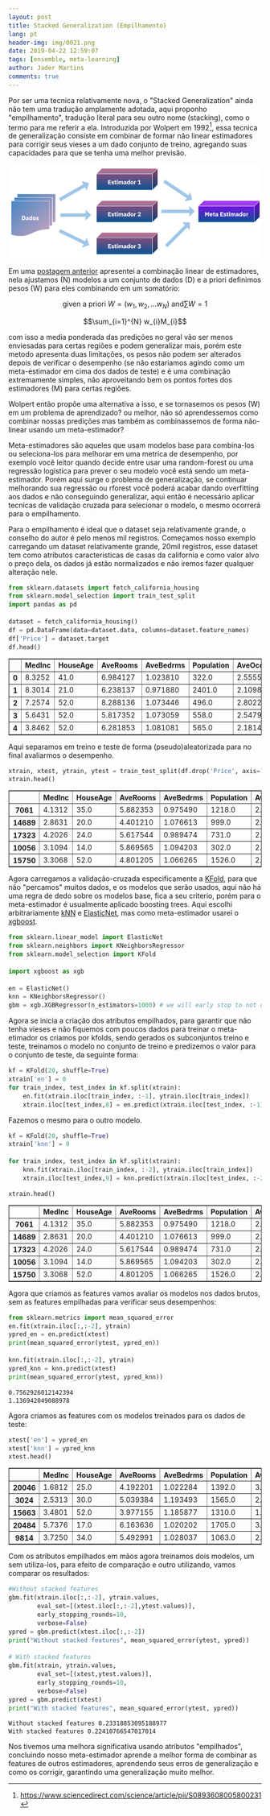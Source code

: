 ```yaml
---
layout: post
title: Stacked Generalization (Empilhamento)
lang: pt
header-img: img/0021.png
date: 2019-04-22 12:59:07
tags: [ensemble, meta-learning]
author: Jader Martins
comments: true
---
```


Por ser uma tecnica relativamente nova, o "Stacked Generalization" ainda não tem uma tradução amplamente adotada, aqui proponho "empilhamento", tradução literal para seu outro nome (stacking), como o termo para me referir a ela. Introduzida por Wolpert em 1992[^1], essa tecnica de generalização consiste em combinar de formar não linear estimadores para corrigir seus vieses a um dado conjunto de treino, agregando suas capacidades para que se tenha uma melhor previsão.

![png](/img/stacking.png)

Em uma [postagem anterior](/2017/08/17/Modelos-Compostos/) apresentei a combinação linear de estimadores, nela ajustamos \(N\) modelos a um conjunto de dados \(D\) e a priori definimos pesos \(W\) para eles combinando em um somatório:

$$\text{given a priori} \ W = (w_1,w_2,...w_N) \ \text{and} \sum W = 1$$

$$\sum_{i=1}^{N} w_{i}M_{i}$$

com isso a media ponderada das predições no geral vão ser menos enviesadas para certas regiões e podem generalizar mais, porém este metodo apresenta duas limitações, os pesos não podem ser alterados depois de verificar o desempenho (se não estariamos agindo como um meta-estimador em cima dos dados de teste) e é uma combinação extremamente simples, não aproveitando bem os pontos fortes dos estimadores \(M\) para certas regiões.

Wolpert então propõe uma alternativa a isso, e se tornasemos os pesos \(W\) em um problema de aprendizado? ou melhor, não só aprendessemos como combinar nossas predições mas também as combinassemos de forma não-linear usando um meta-estimador?

Meta-estimadores são aqueles que usam modelos base para combina-los ou seleciona-los para melhorar em uma metrica de desempenho, por exemplo você leitor quando decide entre usar uma random-forest ou uma regressão logistica para prever o seu modelo você está sendo um meta-estimador. Porém aqui surge o problema de generalização, se continuar melhorando sua regressão ou rforest você poderá acabar dando overfitting aos dados e não conseguindo generalizar, aqui então é necessário aplicar tecnicas de validação cruzada para selecionar o modelo, o mesmo ocorrerá para o empilhamento.

Para o empilhamento é ideal que o dataset seja relativamente grande, o conselho do autor é pelo menos mil registros. Começamos nosso exemplo carregando um dataset relativamente grande, 20mil registros, esse dataset tem como atributos caracteristicas de casas da california e como valor alvo o preço dela, os dados já estão normalizados e não iremos fazer qualquer alteração nele.


```python
from sklearn.datasets import fetch_california_housing
from sklearn.model_selection import train_test_split
import pandas as pd

dataset = fetch_california_housing()
df = pd.DataFrame(data=dataset.data, columns=dataset.feature_names)
df['Price'] = dataset.target
df.head()
```




<div>
<style scoped>
    .dataframe tbody tr th:only-of-type {
        vertical-align: middle;
    }

    .dataframe tbody tr th {
        vertical-align: top;
    }

    .dataframe thead th {
        text-align: right;
    }
</style>
<table border="1" class="dataframe">
  <thead>
    <tr style="text-align: right;">
      <th></th>
      <th>MedInc</th>
      <th>HouseAge</th>
      <th>AveRooms</th>
      <th>AveBedrms</th>
      <th>Population</th>
      <th>AveOccup</th>
      <th>Latitude</th>
      <th>Longitude</th>
      <th>Price</th>
    </tr>
  </thead>
  <tbody>
    <tr>
      <th>0</th>
      <td>8.3252</td>
      <td>41.0</td>
      <td>6.984127</td>
      <td>1.023810</td>
      <td>322.0</td>
      <td>2.555556</td>
      <td>37.88</td>
      <td>-122.23</td>
      <td>4.526</td>
    </tr>
    <tr>
      <th>1</th>
      <td>8.3014</td>
      <td>21.0</td>
      <td>6.238137</td>
      <td>0.971880</td>
      <td>2401.0</td>
      <td>2.109842</td>
      <td>37.86</td>
      <td>-122.22</td>
      <td>3.585</td>
    </tr>
    <tr>
      <th>2</th>
      <td>7.2574</td>
      <td>52.0</td>
      <td>8.288136</td>
      <td>1.073446</td>
      <td>496.0</td>
      <td>2.802260</td>
      <td>37.85</td>
      <td>-122.24</td>
      <td>3.521</td>
    </tr>
    <tr>
      <th>3</th>
      <td>5.6431</td>
      <td>52.0</td>
      <td>5.817352</td>
      <td>1.073059</td>
      <td>558.0</td>
      <td>2.547945</td>
      <td>37.85</td>
      <td>-122.25</td>
      <td>3.413</td>
    </tr>
    <tr>
      <th>4</th>
      <td>3.8462</td>
      <td>52.0</td>
      <td>6.281853</td>
      <td>1.081081</td>
      <td>565.0</td>
      <td>2.181467</td>
      <td>37.85</td>
      <td>-122.25</td>
      <td>3.422</td>
    </tr>
  </tbody>
</table>
</div>



Aqui separamos em treino e teste de forma (pseudo)aleatorizada para no final avaliarmos o desempenho.


```python
xtrain, xtest, ytrain, ytest = train_test_split(df.drop('Price', axis=1), df.Price, test_size=.3, random_state=42)
xtrain.head()
```




<div>
<style scoped>
    .dataframe tbody tr th:only-of-type {
        vertical-align: middle;
    }

    .dataframe tbody tr th {
        vertical-align: top;
    }

    .dataframe thead th {
        text-align: right;
    }
</style>
<table border="1" class="dataframe">
  <thead>
    <tr style="text-align: right;">
      <th></th>
      <th>MedInc</th>
      <th>HouseAge</th>
      <th>AveRooms</th>
      <th>AveBedrms</th>
      <th>Population</th>
      <th>AveOccup</th>
      <th>Latitude</th>
      <th>Longitude</th>
    </tr>
  </thead>
  <tbody>
    <tr>
      <th>7061</th>
      <td>4.1312</td>
      <td>35.0</td>
      <td>5.882353</td>
      <td>0.975490</td>
      <td>1218.0</td>
      <td>2.985294</td>
      <td>33.93</td>
      <td>-118.02</td>
    </tr>
    <tr>
      <th>14689</th>
      <td>2.8631</td>
      <td>20.0</td>
      <td>4.401210</td>
      <td>1.076613</td>
      <td>999.0</td>
      <td>2.014113</td>
      <td>32.79</td>
      <td>-117.09</td>
    </tr>
    <tr>
      <th>17323</th>
      <td>4.2026</td>
      <td>24.0</td>
      <td>5.617544</td>
      <td>0.989474</td>
      <td>731.0</td>
      <td>2.564912</td>
      <td>34.59</td>
      <td>-120.14</td>
    </tr>
    <tr>
      <th>10056</th>
      <td>3.1094</td>
      <td>14.0</td>
      <td>5.869565</td>
      <td>1.094203</td>
      <td>302.0</td>
      <td>2.188406</td>
      <td>39.26</td>
      <td>-121.00</td>
    </tr>
    <tr>
      <th>15750</th>
      <td>3.3068</td>
      <td>52.0</td>
      <td>4.801205</td>
      <td>1.066265</td>
      <td>1526.0</td>
      <td>2.298193</td>
      <td>37.77</td>
      <td>-122.45</td>
    </tr>
  </tbody>
</table>
</div>



Agora carregamos a validação-cruzada especificamente a [KFold](https://scikit-learn.org/stable/modules/cross_validation.html#k-fold), para que não "percamos" muitos dados, e os modelos que serão usados, aqui não há uma regra de dedo sobre os modelos base, fica a seu criterio, porém para o meta-estimador é usualmente aplicado boosting trees. Aqui escolhi arbitrariamente [kNN](https://scikit-learn.org/stable/modules/neighbors.html#nearest-neighbors-regression) e [ElasticNet](https://scikit-learn.org/stable/modules/linear_model.html#elastic-net), mas como meta-estimador usarei o [xgboost](https://xgboost.readthedocs.io/en/latest/tutorials/model.html).


```python
from sklearn.linear_model import ElasticNet
from sklearn.neighbors import KNeighborsRegressor
from sklearn.model_selection import KFold

import xgboost as xgb

en = ElasticNet()
knn = KNeighborsRegressor()
gbm = xgb.XGBRegressor(n_estimators=1000) # we will early stop to not overfit
```

Agora se inicia a criação dos atributos empilhados, para garantir que não tenha vieses e não fiquemos com poucos dados para treinar o meta-etimador os criamos por kfolds, sendo gerados os subconjuntos treino e teste, treinamos o modelo no conjunto de treino e predizemos o valor para o conjunto de teste, da seguinte forma:


```python
kf = KFold(20, shuffle=True)
xtrain['en'] = 0
for train_index, test_index in kf.split(xtrain):
    en.fit(xtrain.iloc[train_index, :-1], ytrain.iloc[train_index])
    xtrain.iloc[test_index,8] = en.predict(xtrain.iloc[test_index, :-1])
```

Fazemos o mesmo para o outro modelo.


```python
kf = KFold(20, shuffle=True)
xtrain['knn'] = 0

for train_index, test_index in kf.split(xtrain):
    knn.fit(xtrain.iloc[train_index, :-2], ytrain.iloc[train_index])
    xtrain.iloc[test_index,9] = knn.predict(xtrain.iloc[test_index, :-2])
```


```python
xtrain.head()
```




<div>
<style scoped>
    .dataframe tbody tr th:only-of-type {
        vertical-align: middle;
    }

    .dataframe tbody tr th {
        vertical-align: top;
    }

    .dataframe thead th {
        text-align: right;
    }
</style>
<table border="1" class="dataframe">
  <thead>
    <tr style="text-align: right;">
      <th></th>
      <th>MedInc</th>
      <th>HouseAge</th>
      <th>AveRooms</th>
      <th>AveBedrms</th>
      <th>Population</th>
      <th>AveOccup</th>
      <th>Latitude</th>
      <th>Longitude</th>
      <th>en</th>
      <th>knn</th>
    </tr>
  </thead>
  <tbody>
    <tr>
      <th>7061</th>
      <td>4.1312</td>
      <td>35.0</td>
      <td>5.882353</td>
      <td>0.975490</td>
      <td>1218.0</td>
      <td>2.985294</td>
      <td>33.93</td>
      <td>-118.02</td>
      <td>2.203225</td>
      <td>2.108000</td>
    </tr>
    <tr>
      <th>14689</th>
      <td>2.8631</td>
      <td>20.0</td>
      <td>4.401210</td>
      <td>1.076613</td>
      <td>999.0</td>
      <td>2.014113</td>
      <td>32.79</td>
      <td>-117.09</td>
      <td>1.706363</td>
      <td>1.973400</td>
    </tr>
    <tr>
      <th>17323</th>
      <td>4.2026</td>
      <td>24.0</td>
      <td>5.617544</td>
      <td>0.989474</td>
      <td>731.0</td>
      <td>2.564912</td>
      <td>34.59</td>
      <td>-120.14</td>
      <td>2.091721</td>
      <td>2.197800</td>
    </tr>
    <tr>
      <th>10056</th>
      <td>3.1094</td>
      <td>14.0</td>
      <td>5.869565</td>
      <td>1.094203</td>
      <td>302.0</td>
      <td>2.188406</td>
      <td>39.26</td>
      <td>-121.00</td>
      <td>1.698103</td>
      <td>2.160600</td>
    </tr>
    <tr>
      <th>15750</th>
      <td>3.3068</td>
      <td>52.0</td>
      <td>4.801205</td>
      <td>1.066265</td>
      <td>1526.0</td>
      <td>2.298193</td>
      <td>37.77</td>
      <td>-122.45</td>
      <td>2.195922</td>
      <td>2.388002</td>
    </tr>
  </tbody>
</table>
</div>



Agora que criamos as features vamos avaliar os modelos nos dados brutos, sem as features empilhadas para verificar seus desempenhos:


```python
from sklearn.metrics import mean_squared_error
en.fit(xtrain.iloc[:,:-2], ytrain)
ypred_en = en.predict(xtest)
print(mean_squared_error(ytest, ypred_en))

knn.fit(xtrain.iloc[:,:-2], ytrain)
ypred_knn = knn.predict(xtest)
print(mean_squared_error(ytest, ypred_knn))
```

    0.7562926012142394
    1.136942049088978


Agora criamos as features com os modelos treinados para os dados de teste:


```python
xtest['en'] = ypred_en
xtest['knn'] = ypred_knn
xtest.head()
```




<div>
<style scoped>
    .dataframe tbody tr th:only-of-type {
        vertical-align: middle;
    }

    .dataframe tbody tr th {
        vertical-align: top;
    }

    .dataframe thead th {
        text-align: right;
    }
</style>
<table border="1" class="dataframe">
  <thead>
    <tr style="text-align: right;">
      <th></th>
      <th>MedInc</th>
      <th>HouseAge</th>
      <th>AveRooms</th>
      <th>AveBedrms</th>
      <th>Population</th>
      <th>AveOccup</th>
      <th>Latitude</th>
      <th>Longitude</th>
      <th>en</th>
      <th>knn</th>
    </tr>
  </thead>
  <tbody>
    <tr>
      <th>20046</th>
      <td>1.6812</td>
      <td>25.0</td>
      <td>4.192201</td>
      <td>1.022284</td>
      <td>1392.0</td>
      <td>3.877437</td>
      <td>36.06</td>
      <td>-119.01</td>
      <td>1.470084</td>
      <td>1.6230</td>
    </tr>
    <tr>
      <th>3024</th>
      <td>2.5313</td>
      <td>30.0</td>
      <td>5.039384</td>
      <td>1.193493</td>
      <td>1565.0</td>
      <td>2.679795</td>
      <td>35.14</td>
      <td>-119.46</td>
      <td>1.744788</td>
      <td>1.0822</td>
    </tr>
    <tr>
      <th>15663</th>
      <td>3.4801</td>
      <td>52.0</td>
      <td>3.977155</td>
      <td>1.185877</td>
      <td>1310.0</td>
      <td>1.360332</td>
      <td>37.80</td>
      <td>-122.44</td>
      <td>2.233643</td>
      <td>2.8924</td>
    </tr>
    <tr>
      <th>20484</th>
      <td>5.7376</td>
      <td>17.0</td>
      <td>6.163636</td>
      <td>1.020202</td>
      <td>1705.0</td>
      <td>3.444444</td>
      <td>34.28</td>
      <td>-118.72</td>
      <td>2.413336</td>
      <td>2.2456</td>
    </tr>
    <tr>
      <th>9814</th>
      <td>3.7250</td>
      <td>34.0</td>
      <td>5.492991</td>
      <td>1.028037</td>
      <td>1063.0</td>
      <td>2.483645</td>
      <td>36.62</td>
      <td>-121.93</td>
      <td>2.088660</td>
      <td>1.6690</td>
    </tr>
  </tbody>
</table>
</div>



Com os atributos empilhados em mãos agora treinamos dois modelos, um sem utiliza-los, para efeito de comparação e outro utilizando, vamos comparar os resultados:


```python
#Without stacked features
gbm.fit(xtrain.iloc[:,:-2], ytrain.values,
        eval_set=[(xtest.iloc[:,:-2],ytest.values)],
        early_stopping_rounds=10,
        verbose=False)
ypred = gbm.predict(xtest.iloc[:,:-2])
print("Without stacked features", mean_squared_error(ytest, ypred))

# With stacked features
gbm.fit(xtrain, ytrain.values,
        eval_set=[(xtest,ytest.values)],
        early_stopping_rounds=10,
        verbose=False)
ypred = gbm.predict(xtest)
print("With stacked features", mean_squared_error(ytest, ypred))
```

    Without stacked features 0.23318853095188977
    With stacked features 0.22410766547017014


Nos tivemos uma melhora significativa usando atributos "empilhados", concluindo nosso meta-estimador aprende a melhor forma de combinar as features de outros estimadores, aprendendo seus erros de generalização e como os corrigir, garantindo uma generalização muito melhor.

[^1]: https://www.sciencedirect.com/science/article/pii/S0893608005800231
